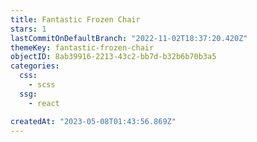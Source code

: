 ```yaml
---
title: Fantastic Frozen Chair
stars: 1
lastCommitOnDefaultBranch: "2022-11-02T18:37:20.420Z"
themeKey: fantastic-frozen-chair
objectID: 8ab39916-2213-43c2-bb7d-b32b6b70b3a5
categories:
  css:
    - scss
  ssg:
    - react

createdAt: "2023-05-08T01:43:56.869Z"
---
```


